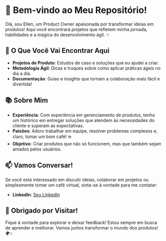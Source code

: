 # 🚀 Bem-vindo ao Meu Repositório!

Olá, sou Ellen, um Product Owner apaixonada por transformar ideias em produtos! Aqui você encontrará projetos que refletem minha jornada, habilidades e a mágica do desenvolvimento ágil. ✨

## 🎯 O Que Você Vai Encontrar Aqui

- **Projetos de Produto**: Estudos de caso e soluções que eu ajudei a criar.
- **Metodologia Ágil**: Dicas e truques sobre como aplicar práticas ágeis no dia a dia.
- **Documentação**: Guias e insights que tornam a colaboração mais fácil e divertida!

## 📚 Sobre Mim

- **Experiência**: Com experiência em gerenciamento de produtos, tenho um histórico em entregar soluções que atendem às necessidades do cliente e superam as expectativas.
- **Paixões**: Adoro trabalhar em equipe, resolver problemas complexos e, claro, tomar um bom café! ☕
- **Objetivo**: Criar produtos que não só funcionem, mas que também sejam amados pelos usuários.


## 📫 Vamos Conversar!

Se você está interessado em discutir ideias, colaborar em projetos ou simplesmente tomar um café virtual, sinta-se à vontade para me contatar:

- **LinkedIn**: [Seu LinkedIn](https://www.linkedin.com/in/ellensaints/)


## 🎉 Obrigado por Visitar!

Fique à vontade para explorar e deixar feedback! Estou sempre em busca de aprender e melhorar. Vamos juntos transformar o mundo dos produtos! 🌍✨

